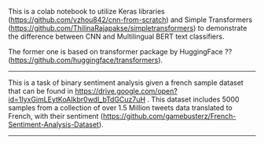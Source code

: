 This is a colab notebook to utilize Keras libraries (https://github.com/vzhou842/cnn-from-scratch) and Simple Transformers (https://github.com/ThilinaRajapakse/simpletransformers) to demonstrate the difference between CNN and Multilingual BERT text classifiers.

The former one is based on transformer package by HuggingFace ?? (https://github.com/huggingface/transformers).

---

This is a task of binary sentiment analysis given a french sample dataset that can be found in https://drive.google.com/open?id=1IyxGimLEytKoAIkbr0wdl_bTdGCuz7uH . This dataset includes 5000 samples from a collection of over 1.5 Million tweets data translated to French, with their sentiment (https://github.com/gamebusterz/French-Sentiment-Analysis-Dataset).

---